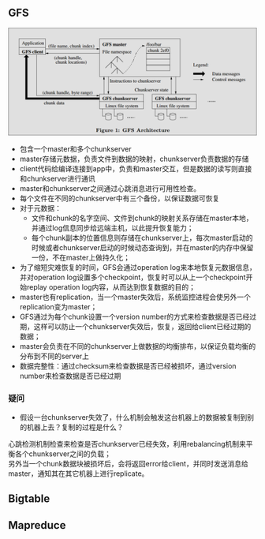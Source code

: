 ## GFS

![GFS架构图](./gfs-arch.png)

- 包含一个master和多个chunkserver
- master存储元数据，负责文件到数据的映射，chunkserver负责数据的存储
- client代码给编译连接到app中，负责和master交互，但是数据的读写则直接和chunkserver进行通讯
- master和chunkserver之间通过心跳消息进行可用性检查。
- 每个文件在不同的chunkserver中有三个备份，以保证数据可恢复
- 对于元数据：
    * 文件和chunk的名字空间、文件到chunk的映射关系存储在master本地，并通过log信息同步给远端主机，以此提升恢复能力；
    * 每个chunk副本的位置信息则存储在chunkserver上，每次master启动的时候或者chunkserver启动的时候动态查询到，并在master的内存中保留一份，不在master上做持久化；
- 为了缩短灾难恢复的时间，GFS会通过operation log来本地恢复元数据信息，并对operation log设置多个checkpoint，恢复时可以从上一个checkpoint开始replay operation log内容，从而达到恢复数据的目的；
- master也有replication，当一个master失效后，系统监控进程会使另外一个replication变为master；
- GFS通过为每个chunk设置一个version number的方式来检查数据是否已经过期，这样可以防止一个chunkserver失效后，恢复，返回给client已经过期的数据；
- master会负责在不同的chunkserver上做数据的均衡排布，以保证负载均衡的分布到不同的server上
- 数据完整性：通过checksum来检查数据是否已经被损坏，通过version number来检查数据是否已经过期


### 疑问

- 假设一台chunkserver失效了，什么机制会触发这台机器上的数据被复制到别的机器上去？复制的过程是什么？

心跳检测机制检查来检查是否chunkserver已经失效，利用rebalancing机制来平衡各个chunkserver之间的负载；<BR>
另外当一个chunk数据块被损坏后，会将返回error给client，并同时发送消息给master，通知其在其它机器上进行replicate。

## Bigtable



## Mapreduce


